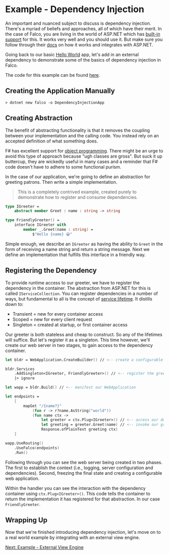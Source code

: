 # Example - Dependency Injection

An important and nuanced subject to discuss is dependency injection. There's a myriad of beliefs and approaches, all of which have their merit. In the case of Falco, you are living in the world of ASP.NET which has [built-in support](https://learn.microsoft.com/en-us/dotnet/core/extensions/dependency-injection) for this. It works very well and you should use it. But make sure you follow through their [docs](https://learn.microsoft.com/en-us/aspnet/core/fundamentals/dependency-injection?view=aspnetcore-8.0) on how it works and integrates with ASP.NET.

Going back to our basic [Hello World](example-hello-world.md) app, let's add in an external dependency to demonstrate some of the basics of dependency injection in Falco.

The code for this example can be found [here](https://github.com/FalcoFramework/Falco/tree/master/examples/DependencyInjection).

## Creating the Application Manually

```shell
> dotnet new falco -o DependencyInjectionApp
```

## Creating Abstraction

The benefit of abstracting functionality is that it removes the coupling between your implementation and the calling code. You instead rely on an accepted definition of what something does.

F# has excellent support for [object programming](https://learn.microsoft.com/en-us/dotnet/fsharp/language-reference/classes). There might be an urge to avoid this type of approach because "ugh classes are gross". But suck it up buttercup, they are wickedly useful in many cases and a reminder that F# code doesn't have to adhere to some functional purism.

In the case of our application, we're going to define an abstraction for greeting patrons. Then write a simple implementation.

> This is a completely contrived example, created purely to demonstrate how to register and consume dependencies.

```fsharp
type IGreeter =
    abstract member Greet : name : string -> string

type FriendlyGreeter() =
    interface IGreeter with
        member _.Greet(name : string) =
            $"Hello {name} 😀"
```

Simple enough, we describe an `IGreeter` as having the ability to `Greet` in the form of receiving a name string and return a string message. Next we define an implementation that fulfills this interface in a friendly way.

## Registering the Dependency

To provide runtime access to our greeter, we have to register the dependency in the container. The abstraction from ASP.NET for this is called `IServiceCollection`. You can register dependencies in a number of ways, but fundamental to all is the concept of [service lifetime](https://learn.microsoft.com/en-us/dotnet/core/extensions/dependency-injection#service-lifetimes). It distills down to:

- Transient = new for every container access
- Scoped = new for every client request
- Singleton = created at startup, or first container access

Our greeter is both stateless and cheap to construct. So any of the lifetimes will suffice. But let's register it as a singleton. This time however, we'll create our web server in two stages, to gain access to the dependency container.

```fsharp
let bldr = WebApplication.CreateBuilder() // <-- create a configurable web application builder

bldr.Services
    .AddSingleton<IGreeter, FriendlyGreeter>() // <-- register the greeter as singleton in the container
    |> ignore

let wapp = bldr.Build() // <-- manifest our WebApplication

let endpoints =
    [
        mapGet "/{name?}"
            (fun r -> r?name.AsString("world"))
            (fun name ctx ->
                let greeter = ctx.Plug<IGreeter>() // <-- access our dependency from the container
                let greeting = greeter.Greet(name) // <-- invoke our greeter.Greet(name) method
                Response.ofPlainText greeting ctx)
    ]

wapp.UseRouting()
    .UseFalco(endpoints)
    .Run()
```

Following through you can see the web server being created in two phases. The first to establish the context (i.e., logging, server configuration and dependencies). Second, freezing the final state and creating a configurable web application.

Within the handler you can see the interaction with the dependency container using `ctx.Plug<IGreeter>()`. This code tells the container to return the implementation it has registered for that abstraction. In our case `FriendlyGreeter`.

## Wrapping Up

Now that we're finished introducing dependency injection, let's move on to a real world example by integrating with an external view engine.

[Next: Example - External View Engine](example-external-view-engine.md)
